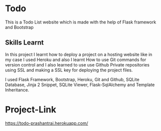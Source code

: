 # Todo
This is a Todo List website which is made with the help of Flask framework and Bootstrap

## Skills Learnt
In this project I learnt how to deploy a project on a hosting website like in my case I used Heroku and also I learnt How to use Git commands for version control and I also learned to use use Github Private repositories using SSL and making a SSL key for deploying the project files.

I used Flask Framework, Bootstrap, Heroku, Git and Github, SQLite Database, Jinja 2 Snippet, SQLite Viewer, Flask-SqlAlchemy and Template Inheritance.

# Project-Link
https://todo-prashantrai.herokuapp.com/
